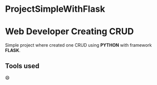 # ProjectSimpleWithFlask
<h1>
    Web Developer Creating CRUD
</h1>

Simple project where created one CRUD using **PYTHON** with framework **FLASK**.

<h2>Tools used</h2>

:smile:



